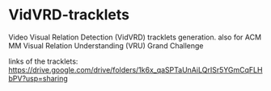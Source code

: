 
# VidVRD-tracklets
Video Visual Relation Detection (VidVRD) tracklets generation. also for ACM MM Visual Relation Understanding (VRU) Grand Challenge

links of the tracklets:
https://drive.google.com/drive/folders/1k6x_qaSPTaUnAiLQrISr5YGmCqFLHbPV?usp=sharing
